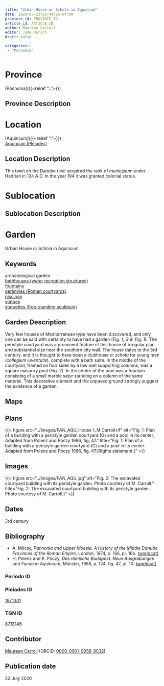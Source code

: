 ```yaml
---
title: "Urban House or Schola in Aquincum"
date: 2020-07-21T16:44:26-04:00
province_id: PROVINCE_ID
article_id: ARTICLE_ID
author: Maureen Carroll
editor: June Dorsch
draft: false

categories:
 - "Pannonia"
---
```


# Province

[Pannonia]({{<relref "..">}})

## Province Description




# Location

[Aquincum]({{<relref ".">}}) \
[Aquincum (Pleiades)](https://pleiades.stoa.org/places/1971301)

## Location Description

This town on the Danube river acquired the rank of *municipium* under Hadrian in 124 A.D. In the year 194 it was granted colonial status.

# Sublocation

<!--
[AREA WITHIN LOCATION, LIKE “PALATINE HILL”](GEOREFERENCE LINK)
A sublocation is any area larger than an individual garden, but located within a location. I would always try to include a link to a controlled vocabulary here if possible. This ID may well be different from the Garden ID, e.g., Pompeii versus a Garden in one of the houses which has its own Pleiades ID.
-->

## Sublocation Description

<!-- DESCRIPTION -->

# Garden

Urban House or Schola in Aquincum

## Keywords

archaeological garden \
[bathhouses (water recreation structures)](http://vocab.getty.edu/page/aat/300007347) \
[fountains](http://vocab.getty.edu/page/aat/300006179) \
[peristyles (Roman courtyards)](http://vocab.getty.edu/page/aat/300080971) \
[piscinae]( http://vocab.getty.edu/page/aat/300375619) \
[statues](http://vocab.getty.edu/page/aat/300047600) \
[statuettes (free-standing sculpture)](http://vocab.getty.edu/page/aat/300312262)

## Garden Description

Very few houses of Mediterranean type have been discovered, and only one can be said with certainty to have had a garden (Fig. 1, G in Fig. 1). The peristyle courtyard was a prominent feature of this house of irregular plan and substantial size near the southern city wall. The house dates to the 3rd century, and it is thought to have been a clubhouse or *schola* for young men (*collegium iuventutis*), complete with a bath suite. In the middle of the courtyard, framed on four sides by a low wall supporting columns, was a square masonry pool (Fig. 2). In the center of the pool was a fountain consisting of a small marble satyr standing on a column of the same material. This decorative element and the unpaved ground strongly suggest the existence of a garden.

## Maps


## Plans

{{< figure src="../images/PAN_AQU_House 1_M Carroll.tif" alt="Fig. 1: Plan of a building with a peristyle garden courtyard (G) and a pool in its center. Adapted from Polenz and Póczy 1986, fig. 47." title="Fig. 1: Plan of a building with a peristyle garden courtyard (G) and a pool in its center. Adapted from Polenz and Póczy 1986, fig. 47.(Rights statement.)" >}}

## Images

{{< figure src="../images/PAN_AQU.jpg" alt="Fig. 2: The excavated courtyard building with its peristyle garden. Photo courtesy of M. Carroll." title="Fig. 2: The excavated courtyard building with its peristyle garden. Photo courtesy of M. Carroll.)" >}}

## Dates

3rd century

## Bibliography

* A. Mócsy, *Pannonia and Upper Moesia. A History of the Middle Danube Provinces of the Roman Empire*, London, 1974, p. 166, pl. 16b. [(worldcat)](http://www.worldcat.org/oclc/644823914)
* H. Polenz and K. Póczy, *Das römische Budapest. Neue Ausgrabungen und Funde in Aquincum*, Münster, 1986, p. 124, fig. 47, pl. 10. [(worldcat)](http://www.worldcat.org/oclc/19741038)

### Periodo ID

<!-- [PERIODO_ID](https://pleiades.stoa.org/places/PLEIADES_ID) -->

### Pleiades ID

[1971301](https://pleiades.stoa.org/places/1971301)

### TGN ID

[8713146](http://vocab.getty.edu/page/tgn/8713146)

## Contributor

[Maureen Carroll](https://www.sheffield.ac.uk/archaeology/our-people/academic-staff/maureen-carroll) (ORCID: [0000-0001-9958-8032](https://orcid.org/0000-0001-9958-8032))

## Publication date

22 July 2020
